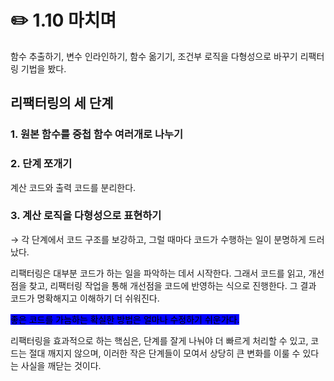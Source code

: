# ✏️ 1.10 마치며

함수 추출하기, 변수 인라인하기, 함수 옮기기, 조건부 로직을 다형성으로 바꾸기 리팩터링 기법을 봤다.

## 리팩터링의 세 단계

### 1. 원본 함수를 중첩 함수 여러개로 나누기

### 2. 단계 쪼개기

계산 코드와 출력 코드를 분리한다.

### 3. 계산 로직을 다형성으로 표현하기

→ 각 단계에서 코드 구조를 보강하고, 그럴 때마다 코드가 수행하는 일이 분명하게 드러났다.

리팩터링은 대부분 코드가 하는 일을 파악하는 데서 시작한다. 그래서 코드를 읽고, 개선점을 찾고, 리팩터링 작업을 통해 개선점을 코드에 반영하는 식으로 진행한다. 그 결과 코드가 명확해지고 이해하기 더 쉬워진다.&#x20;

<mark style="background-color:blue;">좋은 코드를 가늠하는 확실한 방법은 얼마나 수정하기 쉬운가다.</mark>



리팩터링을 효과적으로 하는 핵심은, 단계를 잘게 나눠야 더 빠르게 처리할 수 있고, 코드는 절대 깨지지 않으며, 이러한 작은 단계들이 모여서 상당히 큰 변화를 이룰 수 있다는 사실을 깨닫는 것이다.
